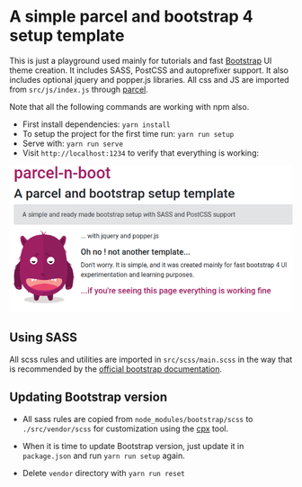 # A simple parcel and bootstrap 4 setup template

This is just a playground used mainly for tutorials and fast [Bootstrap](https://getbootstrap.com) UI theme creation. It includes SASS, PostCSS and autoprefixer support.
It also includes optional jquery and popper.js libraries. All css and JS are imported from `src/js/index.js` through [parcel](https://parceljs.org).

Note that all the following commands are working with npm also.

- First install dependencies: `yarn install`
- To setup the project for the first time run: `yarn run setup`
- Serve with: `yarn run serve`
- Visit `http://localhost:1234` to verify that everything is working:

![](src/img/intro.png)

## Using SASS

All scss rules and utilities are imported in `src/scss/main.scss` in the way that is recommended by the [official bootstrap documentation](https://getbootstrap.com/docs/4.4/getting-started/theming).

## Updating Bootstrap version

- All sass rules are copied from `node_modules/bootstrap/scss`
  to `./src/vendor/scss` for customization using the [cpx](https://www.npmjs.com/package/cpx) tool.

- When it is time to update Bootstrap version, just update it in `package.json` and run `yarn run setup` again.

- Delete `vendor` directory with `yarn run reset`
